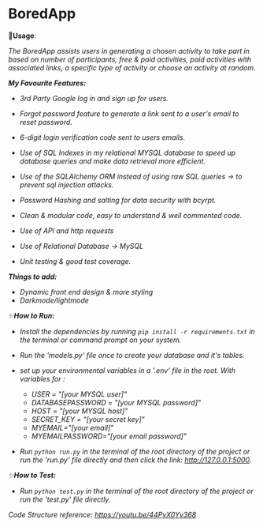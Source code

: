 # BoredApp
 

🚀<b>Usage</b>:

<i>The BoredApp assists users in generating a chosen activity to take part in based on number of participants, free & paid activities, paid activities with associated links, a specific type of activity or choose an activity at random.
            

<b>My Favourite Features:</b>

- 3rd Party Google log in and sign up for users.

- Forgot password feature to generate a link sent to a user's email to reset password.

- 6-digit login verification code sent to users emails.

- Use of SQL Indexes in my relational MYSQL database to speed up database queries and make data retrieval more efficient.

- Use of the SQLAlchemy ORM instead of using raw SQL queries -> to prevent sql injection attacks.

- Password Hashing and salting for data security with bcyrpt.

- Clean & modular code, easy to understand & well commented code.

- Use of API and http requests

- Use of Relational Database -> MySQL

- Unit testing & good test coverage.



<b>Things to add:</b>

- Dynamic front end design & more styling
- Darkmode/lightmode


✨<b>How to Run:</b>

* Install the dependencies by running `pip install -r requirements.txt` in the terminal or command prompt on your system.

* Run the 'models.py' file once to create your database and it's tables.

* set up your environmental variables in a '.env' file in the root. With variables for :
  * USER = "[your MYSQL user]"
  * DATABASEPASSWORD = "[your MYSQL password]"  
  * HOST = "[your MYSQL host]" 
  * SECRET_KEY = "[your secret key]"
  * MYEMAIL="[your email]"
  * MYEMAILPASSWORD="[your email password]"

* Run `python run.py` in the terminal of the root directory of the project or run the 'run.py' file directly and then click the link: http://127.0.0.1:5000.




✨<b>How to Test:</b>

* Run `python test.py` in the terminal of the root directory of the project or run the 'test.py' file directly.

 Code Structure reference: https://youtu.be/44PvX0Yv368
